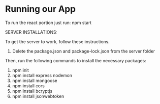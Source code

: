 # Running our App

To run the react portion just run: npm start


SERVER INSTALLATIONS:

To get the server to work, follow these instructions.

1) Delete the package.json and package-lock.json from the server folder

Then, run the following commands to install the necessary packages:

1) npm init
2) npm install express nodemon
3) npm install mongoose
4) npm install cors
5) npm install bcryptjs
6) npm install jsonwebtoken

